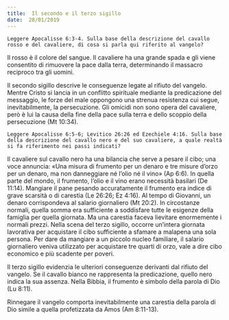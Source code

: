 ```yaml
---
title:  Il secondo e il terzo sigillo
date:  28/01/2019
---
```


`Leggere Apocalisse 6:3-4. Sulla base della descrizione del cavallo rosso e del cavaliere, di cosa si parla qui riferito al vangelo?`

Il rosso è il colore del sangue. Il cavaliere ha una grande spada e gli viene consentito di rimuovere la pace dalla terra, determinando il massacro reciproco tra gli uomini.

Il secondo sigillo descrive le conseguenze legate al rifiuto del vangelo. Mentre Cristo si lancia in un conflitto spirituale mediante la predicazione del messaggio, le forze del male oppongono una strenua resistenza cui segue, inevitabilmente, la persecuzione. Gli omicidi non sono opera del cavaliere, però è lui la causa della fine della pace sulla terra e dello scoppio della persecuzione (Mt 10:34).

`Leggere Apocalisse 6:5-6; Levitico 26:26 ed Ezechiele 4:16. Sulla base della descrizione del cavallo nero e del suo cavaliere, a quale realtà si fa riferimento nei passi indicati?`

Il cavaliere sul cavallo nero ha una bilancia che serve a pesare il cibo; una voce annuncia: «Una misura di frumento per un denaro e tre misure d’orzo per un denaro, ma non danneggiare né l’olio né il vino» (Ap 6:6). In quella parte del mondo, il frumento, l’olio e il vino erano necessità basilari (De 11:14). Mangiare il pane pesando accuratamente il frumento era indice di grave scarsità o di carestia (Le 26:26; Ez 4:16). Al tempo di Giovanni, un denaro corrispondeva al salario giornaliero (Mt 20:2). In circostanze normali, quella somma era sufficiente a soddisfare tutte le esigenze della famiglia per quella giornata. Ma una carestia faceva lievitare enormemente i normali prezzi. Nella scena del terzo sigillo, occorre un’intera giornata lavorativa per acquistare il cibo sufficiente a sfamare a malapena una sola persona. Per dare da mangiare a un piccolo nucleo familiare, il salario giornaliero veniva utilizzato per acquistare tre quarti di orzo, vale a dire cibo economico e più scadente per poveri.

Il terzo sigillo evidenzia le ulteriori conseguenze derivanti dal rifiuto del vangelo. Se il cavallo bianco ne rappresenta la predicazione, quello nero indica la sua assenza. Nella Bibbia, il frumento è simbolo della parola di Dio (Lu 8:11). 

Rinnegare il vangelo comporta inevitabilmente una carestia della parola di Dio simile a quella profetizzata da Amos (Am 8:11-13).